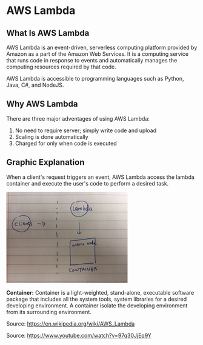 # AWS Lambda

## What Is AWS Lambda

AWS Lambda is an event-driven, serverless computing platform provided by Amazon as a part of the Amazon Web Services. It is a computing service that runs code in response to events and automatically manages the computing resources required by that code.

AWS Lambda is accessible to programming languages such as Python, Java, C#, and NodeJS.


## Why AWS Lambda

There are three major adventages of using AWS Lambda:
1. No need to require server; simply write code and upload
2. Scaling is done automatically
3. Charged for only when code is executed


## Graphic Explanation

When a client's request triggers an event, AWS Lambda access the lambda container and execute the user's code to perform a desired task.

<img src="https://github.com/joyliao07/django_review/blob/concepts/Concepts/assets/aws_lambda.jpeg" alt="aws_lambda">

**Container:** Container is a light-weighted, stand-alone, executable software package that includes all the system tools, system libraries for a desired developing environment. A container isolate the developing environment from its surrounding environment. 







Source: https://en.wikipedia.org/wiki/AWS_Lambda

Source: https://www.youtube.com/watch?v=97q30JjEq9Y
